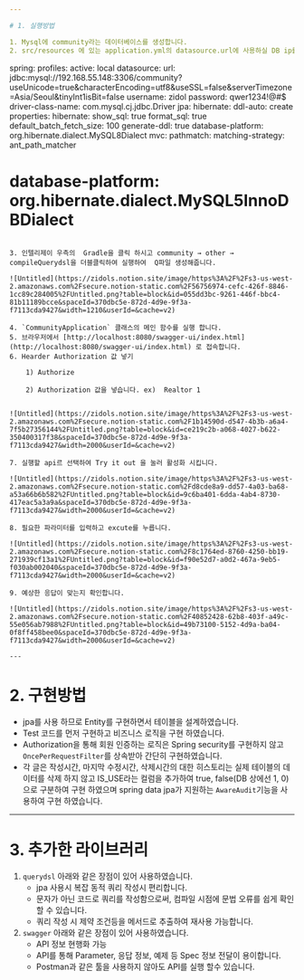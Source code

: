```yaml
---

# 1. 실행방법

1. Mysql에 community라는 데이터베이스를 생성합니다.
2. src/resources 에 있는 application.yml의 datasource.url에 사용하실 DB ip를 변경합니다.

```
spring:
  profiles:
    active: local
  datasource:
    url: jdbc:mysql://192.168.55.148:3306/community?useUnicode=true&characterEncoding=utf8&useSSL=false&serverTimezone=Asia/Seoul&tinyInt1isBit=false
    username: zidol
    password: qwer1234!@#$
    driver-class-name: com.mysql.cj.jdbc.Driver
  jpa:
    hibernate:
      ddl-auto: create
    properties:
      hibernate:
        show_sql: true
        format_sql: true
        default_batch_fetch_size: 100
    generate-ddl: true
    database-platform: org.hibernate.dialect.MySQL8Dialect
  mvc:
    pathmatch:
      matching-strategy: ant_path_matcher
#    database-platform: org.hibernate.dialect.MySQL5InnoDBDialect
```

3. 인텔리제이 우측의  Gradle을 클릭 하시고 community → other → compileQuerydsl을 더블클릭하여 실행하여  Q파일 생성해줍니다.

![Untitled](https://zidols.notion.site/image/https%3A%2F%2Fs3-us-west-2.amazonaws.com%2Fsecure.notion-static.com%2F56756974-cefc-426f-8846-1cc89c284005%2FUntitled.png?table=block&id=055dd3bc-9261-446f-bbc4-81b11189bcce&spaceId=370dbc5e-872d-4d9e-9f3a-f7113cda9427&width=1210&userId=&cache=v2)

4. `CommunityApplication` 클래스의 메인 함수를 실행 합니다.
5. 브라우저에서 [http://localhost:8080/swagger-ui/index.html](http://localhost:8080/swagger-ui/index.html) 로 접속합니다.
6. Hearder Authorization 값 넣기

    1) Authorize

    2) Authorization 값을 넣습니다. ex)  Realtor 1


![Untitled](https://zidols.notion.site/image/https%3A%2F%2Fs3-us-west-2.amazonaws.com%2Fsecure.notion-static.com%2F1b14590d-d547-4b3b-a6a4-7f5b27356144%2FUntitled.png?table=block&id=ce219c2b-a068-4027-b622-350400317f38&spaceId=370dbc5e-872d-4d9e-9f3a-f7113cda9427&width=2000&userId=&cache=v2)

7. 실행할 api르 선택하여 Try it out 을 눌러 활성화 시킵니다.

![Untitled](https://zidols.notion.site/image/https%3A%2F%2Fs3-us-west-2.amazonaws.com%2Fsecure.notion-static.com%2Fd8cde8a9-dd57-4a03-ba68-a53a66b6b582%2FUntitled.png?table=block&id=9c6ba401-6dda-4ab4-8730-417eac5a3a9a&spaceId=370dbc5e-872d-4d9e-9f3a-f7113cda9427&width=2000&userId=&cache=v2)

8. 필요한 파라미터를 입력하고 excute를 누릅니다.

![Untitled](https://zidols.notion.site/image/https%3A%2F%2Fs3-us-west-2.amazonaws.com%2Fsecure.notion-static.com%2F8c1764ed-8760-4250-bb19-271939cf13a1%2FUntitled.png?table=block&id=f90e52d7-a0d2-467a-9eb5-f030ab002040&spaceId=370dbc5e-872d-4d9e-9f3a-f7113cda9427&width=2000&userId=&cache=v2)

9. 예상한 응답이 맞는지 확인합니다.

![Untitled](https://zidols.notion.site/image/https%3A%2F%2Fs3-us-west-2.amazonaws.com%2Fsecure.notion-static.com%2F40852428-62b8-403f-a49c-55e056ab7988%2FUntitled.png?table=block&id=49b73100-5152-4d9a-ba04-0f8ff458bee0&spaceId=370dbc5e-872d-4d9e-9f3a-f7113cda9427&width=2000&userId=&cache=v2)

---
```


# 2.  구현방법

- jpa를 사용 하므로 Entity를 구현하면서 테이블을 설계하였습니다.
- Test 코드를 먼저 구현하고 비즈니스 로직을 구현 하였습니다.
- Authorization을 통해 회원 인증하는 로직은 Spring security를 구현하지 않고 `OncePerRequestFilter`를 상속받아 간단히 구현하였습니다.
- 각 글은 작성시간, 마지막 수정시간, 삭제시간의 대한 히스토리는 실제 테이블의 데이터를 삭제 하지 않고 IS_USE라는 컬럼을 추가하여 true, false(DB 상에선 1, 0)으로 구분하여 구현 하였으며 spring data jpa가 지원하는 `AwareAudit`기능을 사용하여 구현 하였습니다.

---

# 3. 추가한 라이브러리

1. `querydsl` 아래와 같은 장점이 있어 사용하였습니다.
    - jpa 사용시 복잡 동적 쿼리 작성시 편리합니다.
    - 문자가 아닌 코드로 쿼리를 작성함으로써, 컴파일 시점에 문법 오류를 쉽게 확인할 수 있습니다.
    - 쿼리 작성 시 제약 조건등을 메서드로 추출하여 재사용 가능합니다.
2. `swagger` 아래와 같은 장점이 있어 사용하였습니다.
    - API 정보 현행화 가능
    - API를 통해 Parameter, 응답 정보, 예제 등 Spec 정보 전달이 용이합니다.
    - Postman과 같은 툴을 사용하지 않아도 API를 실행 할수 있습니다.